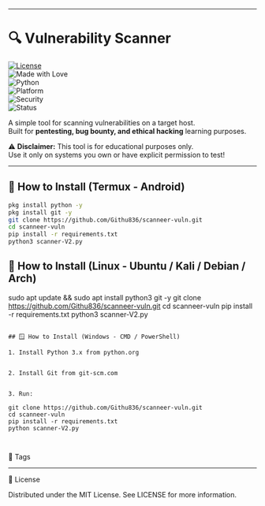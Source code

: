 


---

# 🔍 Vulnerability Scanner

[![License](https://img.shields.io/badge/license-MIT-green.svg)](LICENSE)  
![Made with Love](https://img.shields.io/badge/Made%20with-%F0%9F%92%9B-red.svg)  
![Python](https://img.shields.io/badge/Python-3.x-blue.svg)  
![Platform](https://img.shields.io/badge/Platform-Linux%20%7C%20Windows%20%7C%20Android-lightgrey.svg)  
![Security](https://img.shields.io/badge/Security-Scanner-blue.svg)  
![Status](https://img.shields.io/badge/Status-Stable-brightgreen.svg)  

A simple tool for scanning vulnerabilities on a target host.  
Built for **pentesting, bug bounty, and ethical hacking** learning purposes.  

⚠️ **Disclaimer:** This tool is for educational purposes only.  
Use it only on systems you own or have explicit permission to test!  

---

## 📲 How to Install (Termux - Android)
```bash
pkg install python -y
pkg install git -y
git clone https://github.com/Githu836/scanneer-vuln.git
cd scanneer-vuln
pip install -r requirements.txt
python3 scanner-V2.py
```

## 🐧 How to Install (Linux - Ubuntu / Kali / Debian / Arch)

sudo apt update && sudo apt install python3 git -y
git clone https://github.com/Githu836/scanneer-vuln.git
cd scanneer-vuln
pip install -r requirements.txt
python3 scanner-V2.py

```

## 🪟 How to Install (Windows - CMD / PowerShell)

1. Install Python 3.x from python.org


2. Install Git from git-scm.com


3. Run:

git clone https://github.com/Githu836/scanneer-vuln.git
cd scanneer-vuln
pip install -r requirements.txt
python scanner-V2.py



```

📎 Tags










---

📖 License



Distributed under the MIT License.
See LICENSE for more information.



